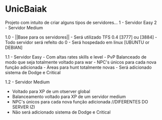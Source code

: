 # UnicBaiak
Projeto com intuito de criar alguns tipos de servidores...
1 - Servidor Easy
2 - Servidor Medium


1.0 - ||Base para os servidores||
     - Será utilizado TFS 0.4 [3777] ou [3884]
     - Todo servidor será refeito do 0
     - Será hospedado em linux [UBUNTU or DEBIAN]
     
1.1 - Servidor Easy
    - Com altas rates skills e level
    - PvP Balanceado de modo que seja totalmente voltado para war
    - NPC's únicos para cada nova função adicionada
    - Àreas para hunt totalmente novas
    - Será adicionado sistema de Dodge e Critical
    
1.2 - Servidor Medium
   - Voltado para XP de um otserver global
   - Balanceamento voltado para XP de um servidor medium
   - NPC's únicos para cada nova função adicionada //DIFERENTES DO SERVER IZI
   - Não será adicionado sistema de Dodge e Critical
